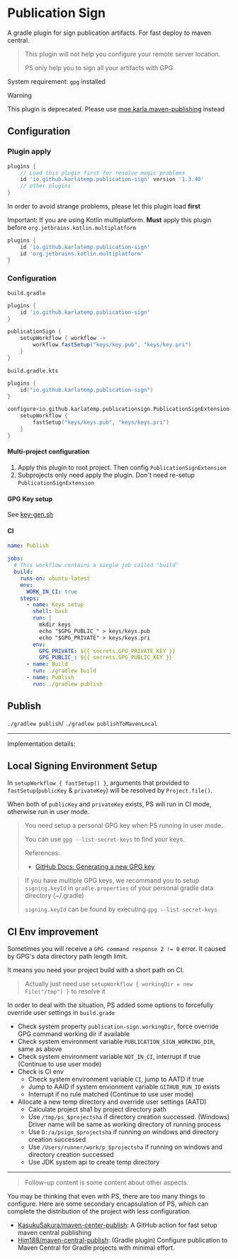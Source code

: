 # Publication Sign

A gradle plugin for sign publication artifacts. For fast deploy to maven central.

> This plugin will not help you configure your remote server location.
>
> PS only help you to sign all your artifacts with GPG

System requirement: `gpg` installed

> [!WARNING]
> This plugin is deprecated. Please use [moe.karla.maven-publishing](https://github.com/Karlatemp/maven-central-publish) instead

## Configuration

### Plugin apply

```groovy
plugins {
    // Load this plugin first for resolve magic problems
    id 'io.github.karlatemp.publication-sign' version '1.3.40'
    // other plugins
}
```

In order to avoid strange problems, please let this plugin load **first**

Important: If you are using Kotlin multiplatform.
**Must** apply this plugin before `org.jetbrains.kotlin.multiplatform`

```groovy
plugins {
    id 'io.github.karlatemp.publication-sign'
    id 'org.jetbrains.kotlin.multiplatform'
}
```

### Configuration

`build.gradle`

```groovy
plugins {
    id 'io.github.karlatemp.publication-sign'
}

publicationSign {
    setupWorkflow { workflow ->
        workflow.fastSetup("keys/key.pub", "keys/key.pri")
    }
}

```

`build.gradle.kts`

```kotlin
plugins {
    id("io.github.karlatemp.publication-sign")
}

configure<io.github.karlatemp.publicationsign.PublicationSignExtension> {
    setupWorkflow {
        fastSetup("keys/keys.pub", "keys/keys.pri")
    }
}
```

#### Multi-project configuration

1. Apply this plugin to root project. Then config `PublicationSignExtension`
2. Subprojects only need apply the plugin. Don't need re-setup `PublicationSignExtension`

#### GPG Key setup

See [key-gen.sh](./key-gen.sh)

#### CI
```yaml
name: Publish

jobs:
  # This workflow contains a single job called "build"
  build:
    runs-on: ubuntu-latest
    env:
      WORK_IN_CI: true
    steps:
      - name: Keys setup
        shell: bash
        run: |
          mkdir keys
          echo "$GPG_PUBLIC_" > keys/keys.pub
          echo "$GPG_PRIVATE" > keys/keys.pri
        env:
          GPG_PRIVATE: ${{ secrets.GPG_PRIVATE_KEY }}
          GPG_PUBLIC_: ${{ secrets.GPG_PUBLIC_KEY }}
      - name: Build
        run: ./gradlew build
      - name: Publish
        run: ./gradlew publish

```

## Publish

`./gradlew publish`/ `./gradlew publishToMavenLocal`

-----------------------------------------------------------

Implementation details:

## Local Signing Environment Setup


In `setupWorkflow { fastSetup() }`, arguments that provided to `fastSetup`(`publicKey` & `privateKey`) will be resolved by `Project.file()`.

When both of `publicKey` and `privateKey` exists, PS will run in CI mode, otherwise run in user mode.

> You need setup a personal GPG key when PS running in user mode.
>
> You can use `gpg --list-secret-keys` to find your keys.
>
> References:
> - [GitHub Docs: Generating a new GPG key](https://docs.github.com/en/authentication/managing-commit-signature-verification/generating-a-new-gpg-key)

>
> If you have multiple GPG keys, we recommand you to setup `signing.keyId` in `gradle.properties` of your personal gradle data directory (~/.gradle)
>
> `signing.keyId` can be found by executing `gpg --list-secret-keys`

## CI Env improvement

Sometimes you will receive a `GPG command response 2 != 0` error. It caused by GPG's data directory path length limit.

It means you need your project build with a short path on CI.
> Actually just need use `setupWorkflow { workingDir = new File("/tmp") }` to resolve it

In order to deal with the situation, PS added some options to forcefully override user settings in `build.grade`

- Check system property `publication-sign.workingDir`, force override GPG command working dir if available
- Check system environment variable `PUBLICATION_SIGN_WORKING_DIR`, same as above
- Check system environment variable `NOT_IN_CI`, interrupt if true (Continue to use user mode)
- Check is CI env
  - Check system environment variable `CI`, jump to AATD if true
  - Jump to AAID if system envionment variable `GITHUB_RUN_ID` exists
  - Interrupt if no rule matched (Continue to use user mode)
- Allocate a new temp directory and override user settings (AATD)
  - Calculate project sha1 by project directory path
  - Use `/tmp/ps_$projectsha` if directory creation successed. (Windows) Driver name will be same as working directory of running process
  - Use `D:/a/psign_$projectsha` if running on windows and directory creation successed
  - Use `/Users/runner/work/p_$projectsha` if running on windows and directory creation successed
  - Use JDK system api to create temp directory

-----------------------------------------

> Follow-up content is some content about other aspects.

You may be thinking that even with PS, there are too many things to configure. Here are some secondary encapsulation of PS, which can complete the distribution of the project with less configuration.



- [KasukuSakura/maven-center-publish](https://github.com/KasukuSakura/maven-center-publish): A GitHub action for fast setup maven central publishing
- [Him188/maven-central-publish](https://github.com/Him188/maven-central-publish): (Gradle plugin) Configure publication to Maven Central for Gradle projects with minimal effort.
